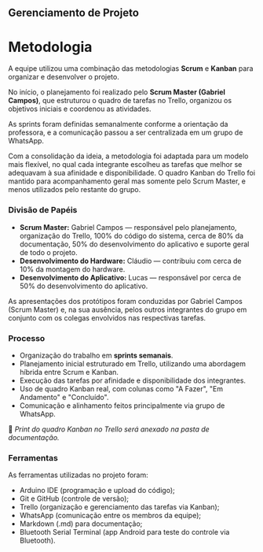 ## Gerenciamento de Projeto

# Metodologia

A equipe utilizou uma combinação das metodologias **Scrum** e **Kanban** para organizar e desenvolver o projeto.

No início, o planejamento foi realizado pelo **Scrum Master (Gabriel Campos)**, que estruturou o quadro de tarefas no Trello, organizou os objetivos iniciais e coordenou as atividades.

As sprints foram definidas semanalmente conforme a orientação da professora, e a comunicação passou a ser centralizada em um grupo de WhatsApp.

Com a consolidação da ideia, a metodologia foi adaptada para um modelo mais flexível, no qual cada integrante escolheu as tarefas que melhor se adequavam à sua afinidade e disponibilidade. O quadro Kanban do Trello foi mantido para acompanhamento geral mas somente pelo Scrum Master, e menos utilizados pelo restante do grupo.

### Divisão de Papéis

- **Scrum Master:** Gabriel Campos — responsável pelo planejamento, organização do Trello, 100% do código do sistema, cerca de 80% da documentação, 50% do desenvolvimento do aplicativo e suporte geral de todo o projeto.
- **Desenvolvimento do Hardware:** Cláudio — contribuiu com cerca de 10% da montagem do hardware.
- **Desenvolvimento do Aplicativo:** Lucas — responsável por cerca de 50% do desenvolvimento do aplicativo.

As apresentações dos protótipos foram conduzidas por Gabriel Campos (Scrum Master) e, na sua ausência, pelos outros integrantes do grupo em conjunto com os colegas envolvidos nas respectivas tarefas.

### Processo

- Organização do trabalho em **sprints semanais**.
- Planejamento inicial estruturado em Trello, utilizando uma abordagem híbrida entre Scrum e Kanban.
- Execução das tarefas por afinidade e disponibilidade dos integrantes.
- Uso de quadro Kanban real, com colunas como "A Fazer", "Em Andamento" e "Concluído".
- Comunicação e alinhamento feitos principalmente via grupo de WhatsApp.

📌 *Print do quadro Kanban no Trello será anexado na pasta de documentação.*

### Ferramentas

As ferramentas utilizadas no projeto foram:

- Arduino IDE (programação e upload do código);
- Git e GitHub (controle de versão);
- Trello (organização e gerenciamento das tarefas via Kanban);
- WhatsApp (comunicação entre os membros da equipe);
- Markdown (.md) para documentação;
- Bluetooth Serial Terminal (app Android para teste do controle via Bluetooth).
